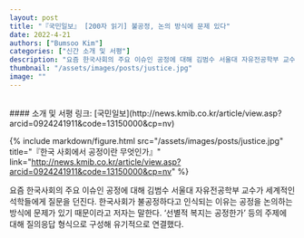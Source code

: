 ```yaml
---
layout: post
title: "『국민일보』 [200자 읽기] 불공정, 논의 방식에 문제 있다"
date: 2022-4-21
authors: ["Bumsoo Kim"]
categories: ["신간 소개 및 서평"]
description: "요즘 한국사회의 주요 이슈인 공정에 대해 김범수 서울대 자유전공학부 교수가 세계적인 석학들에게 질문을 던진다. 한국사회가 불공정하다고 인식되는 이유는 공정을 논의하는 방식에 문제가 있기 때문이라고 저자는 말한다. ‘선별적 복지는 공정한가’ 등의 주제에 대해 질의응답 형식으로 구성해 유기적으로 연결했다."
thumbnail: "/assets/images/posts/justice.jpg"
image: ""
---
```


<br>
#### 소개 및 서평 링크: [국민일보](http://news.kmib.co.kr/article/view.asp?arcid=0924241911&code=13150000&cp=nv)

{% include markdown/figure.html src="/assets/images/posts/justice.jpg" title="『한국 사회에서 공정이란 무엇인가』" link="http://news.kmib.co.kr/article/view.asp?arcid=0924241911&code=13150000&cp=nv" %}

요즘 한국사회의 주요 이슈인 공정에 대해 김범수 서울대 자유전공학부 교수가 세계적인 석학들에게 질문을 던진다. 한국사회가 불공정하다고 인식되는 이유는 공정을 논의하는 방식에 문제가 있기 때문이라고 저자는 말한다. ‘선별적 복지는 공정한가’ 등의 주제에 대해 질의응답 형식으로 구성해 유기적으로 연결했다.

<br>
